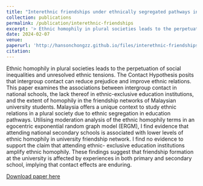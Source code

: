 ```yaml
---
title: "Interethnic friendships under ethnically segregated pathways in education: the case of Malaysia"
collection: publications
permalink: /publication/interethnic-friendships
excerpt: '> Ethnic homophily in plural societies leads to the perpetuation of social inequalities and unresolved ethnic tensions. The Contact Hypothesis posits that intergroup contact can reduce prejudice and improve ethnic relations. This paper examines the associations between intergroup contact in national schools, the lack thereof in ethnic-exclusive education institutions, and the extent of homophily in the friendship networks of Malaysian university students. Malaysia offers a unique context to study ethnic relations in a plural society due to ethnic segregation in education pathways. Utilising moderation analysis of the ethnic homophily terms in an egocentric exponential random graph model (ERGM), I find evidence that attending national secondary schools is associated with lower levels of ethnic homophily in university friendship network. I find no evidence to support the claim that attending ethnic- exclusive education institutions amplify ethnic homophily. These findings suggest that friendship formation at the university is affected by experiences in both primary and secondary school, implying that contact effects are enduring.'
date: 2024-02-07
venue: 
paperurl: 'http://hansonchongzz.github.io/files/interethnic-friendships.pdf'
citation: 
---
```


Ethnic homophily in plural societies leads to the perpetuation of social inequalities and unresolved ethnic tensions. The Contact Hypothesis posits that intergroup contact can reduce prejudice and improve ethnic relations. This paper examines the associations between intergroup contact in national schools, the lack thereof in ethnic-exclusive education institutions, and the extent of homophily in the friendship networks of Malaysian university students. Malaysia offers a unique context to study ethnic relations in a plural society due to ethnic segregation in education pathways. Utilising moderation analysis of the ethnic homophily terms in an egocentric exponential random graph model (ERGM), I find evidence that attending national secondary schools is associated with lower levels of ethnic homophily in university friendship network. I find no evidence to support the claim that attending ethnic- exclusive education institutions amplify ethnic homophily. These findings suggest that friendship formation at the university is affected by experiences in both primary and secondary school, implying that contact effects are enduring.

[Download paper here](http://hansonchongzz.github.io/files/interethnic-friendships.pdf)
